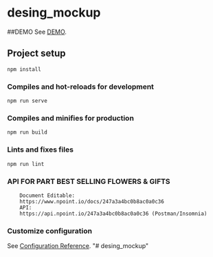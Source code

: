 # desing_mockup
##DEMO
See [DEMO](http://desing-mockup.mtecmexico.com/).
## Project setup
```
npm install
```

### Compiles and hot-reloads for development
```
npm run serve
```

### Compiles and minifies for production
```
npm run build
```

### Lints and fixes files
```
npm run lint
```

### API FOR PART BEST SELLING FLOWERS & GIFTS
```
    Document Editable:
    https://www.npoint.io/docs/247a3a4bc0b8ac0a0c36
    API:
    https://api.npoint.io/247a3a4bc0b8ac0a0c36 (Postman/Insomnia)
```

### Customize configuration
See [Configuration Reference](https://cli.vuejs.org/config/).
"# desing_mockup" 
